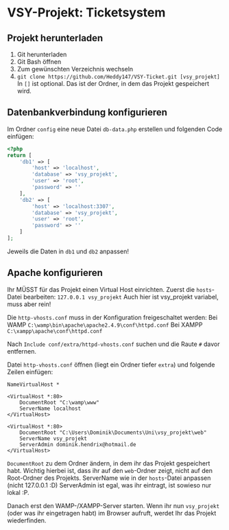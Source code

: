 VSY-Projekt: Ticketsystem
=========================

Projekt herunterladen
---------------------

1. Git herunterladen
2. Git Bash öffnen
3. Zum gewünschten Verzeichnis wechseln
4. `git clone https://github.com/Heddy147/VSY-Ticket.git [vsy_projekt]`
In `[]` ist optional. Das ist der Ordner, in dem das Projekt gespeichert wird.

Datenbankverbindung konfigurieren
---------------------------------

Im Ordner `config` eine neue Datei `db-data.php` erstellen und folgenden Code einfügen:
```php
<?php
return [
	'db1' => [
		'host' => 'localhost',
		'database' => 'vsy_projekt',
		'user' => 'root',
		'password' => ''
	],
	'db2' => [
		'host' => 'localhost:3307',
		'database' => 'vsy_projekt',
		'user' => 'root',
		'password' => ''
	]
];
```
Jeweils die Daten in `db1` und `db2` anpassen!

Apache konfigurieren
--------------------
Ihr MÜSST für das Projekt einen Virtual Host einrichten.
Zuerst die `hosts`-Datei bearbeiten:
`127.0.0.1 vsy_projekt`
Auch hier ist vsy_projekt variabel, muss aber rein!

Die `http-vhosts.conf` muss in der Konfiguration freigeschaltet werden:
Bei WAMP
`C:\wamp\bin\apache\apache2.4.9\conf\httpd.conf`
Bei XAMPP
`C:\xampp\apache\conf\httpd.conf`

Nach `Include conf/extra/httpd-vhosts.conf` suchen und die Raute `#` davor entfernen.

Datei `http-vhosts.conf` öffnen (liegt ein Ordner tiefer `extra`) und folgende Zeilen einfügen:
```
NameVirtualHost *

<VirtualHost *:80>
    DocumentRoot "C:\wamp\www"
    ServerName localhost
</VirtualHost>

<VirtualHost *:80>
    DocumentRoot "C:\Users\Dominik\Documents\Uni\vsy_projekt\web"
    ServerName vsy_projekt
    ServerAdmin dominik.hendrix@hotmail.de
</VirtualHost>
```

`DocumentRoot` zu dem Ordner ändern, in dem ihr das Projekt gespeichert habt. Wichtig hierbei ist, dass ihr auf den `web`-Ordner zeigt, nicht auf den Root-Ordner des Projekts.
ServerName wie in der `hosts`-Datei anpassen (nicht 127.0.0.1 :D)
ServerAdmin ist egal, was ihr eintragt, ist sowieso nur lokal :P.

Danach erst den WAMP-/XAMPP-Server starten. Wenn ihr nun `vsy_projekt` (oder was ihr eingetragen habt) im Browser aufruft, werdet Ihr das Projekt wiederfinden.